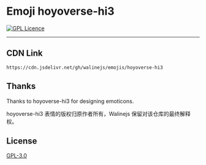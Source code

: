 # Emoji hoyoverse-hi3

[![GPL Licence](https://cdn.jsdelivr.net/gh/MHuiG/imgbed/github/gpl.svg)](https://opensource.org/licenses/GPL-3.0/)

---

## CDN Link

```
https://cdn.jsdelivr.net/gh/walinejs/emojis/hoyoverse-hi3
```

## Thanks

Thanks to hoyoverse-hi3 for designing emoticons.

hoyoverse-hi3 表情的版权归原作者所有，Walinejs 保留对该仓库的最终解释权。

## License

[GPL-3.0](https://github.com/walinejs/emojis/blob/main/LICENSE)
